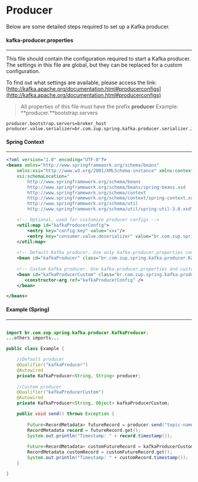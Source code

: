 # Producer

Below are some detailed steps required to set up a Kafka producer.

#### kafka-producer.properties
-----
This file should contain the configuration required to start a Kafka producer. The settings in this file are global, but they can be replaced for a custom configuration.

To find out what settings are available, please access the link:[http://kafka.apache.org/documentation.html#producerconfigs](http://kafka.apache.org/documentation.html#producerconfigs)

> All properties of this file must have the prefix **producer**
> Example: **producer.**bootstrap.servers

```property
producer.bootstrap.servers=broker_host
producer.value.serializer=br.com.zup.spring.kafka.producer.serializer.JsonSerializer
```

#### Spring Context
-----

```xml
<?xml version="1.0" encoding="UTF-8"?>
<beans xmlns="http://www.springframework.org/schema/beans"
	xmlns:xsi="http://www.w3.org/2001/XMLSchema-instance" xmlns:context="http://www.springframework.org/schema/context" xmlns:util="http://www.springframework.org/schema/util"
	xsi:schemaLocation="
        http://www.springframework.org/schema/beans
        http://www.springframework.org/schema/beans/spring-beans.xsd
        http://www.springframework.org/schema/context
        http://www.springframework.org/schema/context/spring-context.xsd
        http://www.springframework.org/schema/util
        http://www.springframework.org/schema/util/spring-util-3.0.xsd">

    <!-- Optional, used for customize producer configs -->
    <util:map id="kafkaProducerConfig">
        <entry key="config.key" value="xxx"/>
        <entry key="consumer.value.deserializer" value="br.com.zup.spring.kafka.consumer.deserializer.JsonDeserializer"/>
    </util:map>
    
    <!-- Default Kafka producer. Use only kafka-producer.properties configurations -->
    <bean id="kafkaProducer" class="br.com.zup.spring.kafka.producer.KafkaProducer" />
    
    <!-- Custom Kafka producer. Use kafka-producer.properties and custom configurations -->
	<bean id="kafkaProducerCustom" class="br.com.zup.spring.kafka.producer.KafkaProducer">
	   <constructor-arg ref="kafkaProducerConfig" />
	</bean> 

</beans>
```

#### Example (Spring)
-----

```java

import br.com.zup.spring.kafka.producer.KafkaProducer;
...others imports...

public class Example {

    //Default producer
    @Qualifier("kafkaProducer")
    @Autowired
    private KafkaProducer<String, String> producer;
    
    //Custom producer
    @Qualifier("kafkaProducerCustom")
    @Autowired
    private KafkaProducer<String, Object> kafkaProducerCustom;

    public void send() throws Exception {
        
        Future<RecordMetadata> futureRecord = producer.send("topic-name", "string message");
        RecordMetadata record = futureRecord.get();
        System.out.println("Timestamp: " + record.timestamp());
        
        Future<RecordMetadata> customFutureRecord = kafkaProducerCustom.send("topic-name", new Customer(1, "Rodrigo"));
        RecordMetadata customRecord = customFutureRecord.get();
        System.out.println("Timestamp: " + customRecord.timestamp());
    }

}

```
